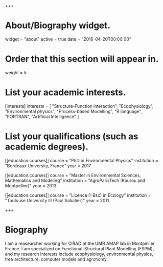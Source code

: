 +++
# About/Biography widget.
widget = "about"
active = true
date = "2016-04-20T00:00:00"

# Order that this section will appear in.
weight = 5

# List your academic interests.
[interests]
  interests = [
    "Structure-Function interaction",
    "Ecophysiology",
    "Environmental physics",
    "Process-based Modelling",
    "R language",
    "FORTRAN",
    "Artificial Intelligence"
  ]

# List your qualifications (such as academic degrees).
[[education.courses]]
  course = "PhD in Environmental Physics"
  institution = "Bordeaux University, France"
  year = 2017

[[education.courses]]
  course = "Master in Environmental Sciences, Mathematics and Modeling"
  institution = "AgroParisTech (Kourou and Montpellier)"
  year = 2013

[[education.courses]]
  course = "Licence (=Bsc) in Ecology"
  institution = "Toulouse University III (Paul Sabatier)"
  year = 2011
 
+++

# Biography

I am a reasearcher working for CIRAD at the UMR AMAP lab in Montpellier, France. I am specialized on Functional-Structural Plant Modelling (FSPM), and my research interests include ecophysiology, environmental physics, tree architecture, computer models and agronomy.
